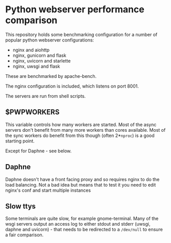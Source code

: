# Python webserver performance comparison

This repository holds some benchmarking configuration for a number of popular
python webserver configurations:

- nginx and aiohttp
- nginx, gunicorn and flask
- nginx, uvicorn and starlette
- nginx, uwsgi and flask

These are benchmarked by apache-bench.

The nginx configuration is included, which listens on port 8001.

The servers are run from shell scripts.

## $PWPWORKERS

This variable controls how many workers are started.  Most of the async servers
don't benefit from many more workers than cores available.  Most of the sync
workers do benefit from this though (often 2*`nproc`) is a good starting point.

Except for Daphne - see below.

## Daphne

Daphne doesn't have a front facing proxy and so requires nginx to do the load
balancing.  Not a bad idea but means that to test it you need to edit nginx's
conf and start multiple instances

## Slow ttys

Some terminals are quite slow, for example gnome-terminal.  Many of the wsgi
servers output an access log to either stdout and stderr (uwsgi, daphne and
uvicorn) - that needs to be redirected to a `/dev/null` to ensure a fair
comparison.
